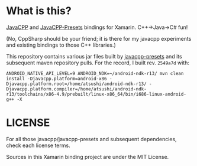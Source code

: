 What is this?
=============

[JavaCPP](https://github.com/bytedeco/javacpp) and [JavaCPP-Presets](https://github.com/bytedeco/javacpp-presets)
bindings for Xamarin. C++->Java->C# fun!

(No, CppSharp should be your friend; it is there for my javacpp experiments
and existing bindings to those C++ libraries.)

This repository contains various jar files built by [javacpp-presets](https://github.com/bytedeco/javacpp-presets)
and its subsequent maven repository pulls.
For the record, I built rev. `2549a7d` with:

	ANDROID_NATIVE_API_LEVEL=9 ANDROID_NDK=~/android-ndk-r13/ mvn clean install -Djavacpp.platform=android-x86 -Djavacpp.platform.root=/home/atsushi/android-ndk-r13/ -Djavacpp.platform.compiler=/home/atsushi/android-ndk-r13/toolchains/x86-4.9/prebuilt/linux-x86_64/bin/i686-linux-android-g++ -X

LICENSE
=======

For all those javacpp/javacpp-presets and subsequent dependencies, check
each license terms.

Sources in this Xamarin binding project are under the MIT License.

